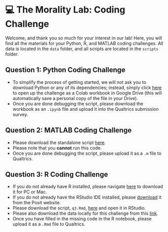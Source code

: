 # 💻 The Morality Lab: Coding Challenge

Welcome, and thank you so much for your interest in our lab! Here, you will find all the materials for your Python, R, and MATLAB coding challenges. All data is located in the `data` folder, and all scripts are located in the `scripts` folder.

## Question 1: Python Coding Challenge
*    To simplify the process of getting started, we will not ask you to download Python or any of its dependencies; instead, simply click [here](https://colab.research.google.com/github/lypsychlab/coding-challenge/blob/main/q1.ipynb) to open up the challenge as a Colab workbook in Google Drive (this will automatically save a personal copy of the file in your Drive).
*    Once you are done debugging the script, please download the workbook as an `.ipynb` file and upload it into the Qualtrics submission survey.

## Question 2: MATLAB Coding Challenge
*    Please download the standalone script [here](https://github.com/lypsychlab/coding-challenge/blob/main/scripts/q2.m).
*    Please note that you **cannot** run this code.
*    Once you are done debugging the script, please upload it as a `.m` file to Qualtrics.

## Question 3: R Coding Challenge
*    If you do not already have R installed, please navigate [here](https://cran.r-project.org/) to download it for PC or Mac.
*    If you do not already have the RStudio IDE installed, please [download](https://posit.co/downloads/) it from the Posit website.
*    Please download the script, `q3.Rmd`, [here](https://github.com/lypsychlab/coding-challenge/blob/main/scripts/q3.Rmd) and open it in RStudio.
*    Please also download the data locally for this challenge from this [link](https://github.com/lypsychlab/coding-challenge/blob/main/data/q3_data.csv).
*    Once you have filled in the missing code in the R notebook, please upload it as a `.Rmd` file to Qualtrics.


